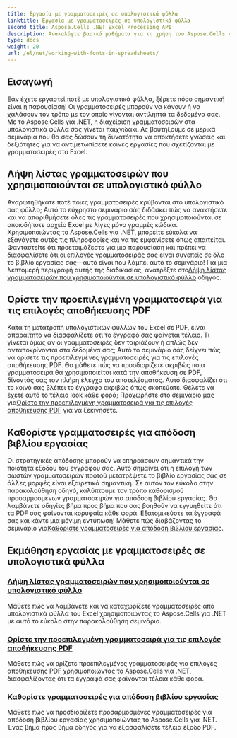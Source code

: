 ```yaml
---
title: Εργασία με γραμματοσειρές σε υπολογιστικά φύλλα
linktitle: Εργασία με γραμματοσειρές σε υπολογιστικά φύλλα
second_title: Aspose.Cells .NET Excel Processing API
description: Ανακαλύψτε βασικά μαθήματα για τη χρήση του Aspose.Cells για .NET, εστιάζοντας στη διαχείριση γραμματοσειρών σε υπολογιστικά φύλλα και διασφαλίζοντας τη βέλτιστη παρουσίαση εγγράφων.
type: docs
weight: 20
url: /el/net/working-with-fonts-in-spreadsheets/
---
```

## Εισαγωγή

Εάν έχετε εργαστεί ποτέ με υπολογιστικά φύλλα, ξέρετε πόσο σημαντική είναι η παρουσίαση! Οι γραμματοσειρές μπορούν να κάνουν ή να χαλάσουν τον τρόπο με τον οποίο γίνονται αντιληπτά τα δεδομένα σας. Με το Aspose.Cells για .NET, η διαχείριση γραμματοσειρών στα υπολογιστικά φύλλα σας γίνεται παιχνιδάκι. Ας βουτήξουμε σε μερικά σεμινάρια που θα σας δώσουν τη δυνατότητα να αποκτήσετε γνώσεις και δεξιότητες για να αντιμετωπίσετε κοινές εργασίες που σχετίζονται με γραμματοσειρές στο Excel.

## Λήψη λίστας γραμματοσειρών που χρησιμοποιούνται σε υπολογιστικό φύλλο

 Αναρωτηθήκατε ποτέ ποιες γραμματοσειρές κρύβονται στο υπολογιστικό σας φύλλο; Αυτό το εύχρηστο σεμινάριο σάς διδάσκει πώς να ανακτήσετε και να απαριθμήσετε όλες τις γραμματοσειρές που χρησιμοποιούνται σε οποιοδήποτε αρχείο Excel με λίγες μόνο γραμμές κώδικα. Χρησιμοποιώντας το Aspose.Cells για .NET, μπορείτε εύκολα να εξαγάγετε αυτές τις πληροφορίες και να τις εμφανίσετε όπως απαιτείται. Φανταστείτε ότι προετοιμάζεστε για μια παρουσίαση και πρέπει να διασφαλίσετε ότι οι επιλογές γραμματοσειράς σας είναι συνεπείς σε όλο το βιβλίο εργασίας σας—αυτό είναι που λάμπει αυτό το σεμινάριο! Για μια λεπτομερή περιγραφή αυτής της διαδικασίας, ανατρέξτε στο[Λήψη λίστας γραμματοσειρών που χρησιμοποιούνται σε υπολογιστικό φύλλο](./get-list-of-fonts-used-in-spreadsheet/) οδηγός.

## Ορίστε την προεπιλεγμένη γραμματοσειρά για τις επιλογές αποθήκευσης PDF

Κατά τη μετατροπή υπολογιστικών φύλλων του Excel σε PDF, είναι απαραίτητο να διασφαλίζετε ότι το έγγραφό σας φαίνεται τέλειο. Τι γίνεται όμως αν οι γραμματοσειρές δεν ταιριάζουν ή απλώς δεν ανταποκρίνονται στα δεδομένα σας; Αυτό το σεμινάριο σάς δείχνει πώς να ορίσετε τις προεπιλεγμένες γραμματοσειρές για τις επιλογές αποθήκευσης PDF. Θα μάθετε πώς να προσδιορίζετε ακριβώς ποια γραμματοσειρά θα χρησιμοποιείται κατά την αποθήκευση σε PDF, δίνοντάς σας τον πλήρη έλεγχο του αποτελέσματος. Αυτό διασφαλίζει ότι το κοινό σας βλέπει το έγγραφο ακριβώς όπως σκοπεύατε. Θέλετε να έχετε αυτό το τέλειο look κάθε φορά; Προχωρήστε στο σεμινάριο μας για[Ορίστε την προεπιλεγμένη γραμματοσειρά για τις επιλογές αποθήκευσης PDF](./set-default-font-for-pdf-save-options/) για να ξεκινήσετε.

## Καθορίστε γραμματοσειρές για απόδοση βιβλίου εργασίας

Οι στρατηγικές απόδοσης μπορούν να επηρεάσουν σημαντικά την ποιότητα εξόδου του εγγράφου σας. Αυτό σημαίνει ότι η επιλογή των σωστών γραμματοσειρών προτού μετατρέψετε το βιβλίο εργασίας σας σε άλλες μορφές είναι εξαιρετικά σημαντική. Σε αυτόν τον εύκολο στην παρακολούθηση οδηγό, καλύπτουμε τον τρόπο καθορισμού προσαρμοσμένων γραμματοσειρών για απόδοση βιβλίου εργασίας. Θα λαμβάνετε οδηγίες βήμα προς βήμα που σας βοηθούν να εγγυηθείτε ότι τα PDF σας φαίνονται κορυφαία κάθε φορά. Εξατομικεύστε τα έγγραφά σας και κάντε μια μόνιμη εντύπωση! Μάθετε πώς διαβάζοντας το σεμινάριο για[Καθορίστε γραμματοσειρές για απόδοση βιβλίου εργασίας](./specify-fonts-for-workbook-rendering/).

## Εκμάθηση εργασίας με γραμματοσειρές σε υπολογιστικά φύλλα
### [Λήψη λίστας γραμματοσειρών που χρησιμοποιούνται σε υπολογιστικό φύλλο](./get-list-of-fonts-used-in-spreadsheet/)
Μάθετε πώς να λαμβάνετε και να καταχωρίζετε γραμματοσειρές από υπολογιστικά φύλλα του Excel χρησιμοποιώντας το Aspose.Cells για .NET με αυτό το εύκολο στην παρακολούθηση σεμινάριο.
### [Ορίστε την προεπιλεγμένη γραμματοσειρά για τις επιλογές αποθήκευσης PDF](./set-default-font-for-pdf-save-options/)
Μάθετε πώς να ορίζετε προεπιλεγμένες γραμματοσειρές για επιλογές αποθήκευσης PDF χρησιμοποιώντας το Aspose.Cells για .NET, διασφαλίζοντας ότι τα έγγραφά σας φαίνονται τέλεια κάθε φορά.
### [Καθορίστε γραμματοσειρές για απόδοση βιβλίου εργασίας](./specify-fonts-for-workbook-rendering/)
Μάθετε πώς να προσδιορίζετε προσαρμοσμένες γραμματοσειρές για απόδοση βιβλίου εργασίας χρησιμοποιώντας το Aspose.Cells για .NET. Ένας βήμα προς βήμα οδηγός για να εξασφαλίσετε τέλεια έξοδο PDF.